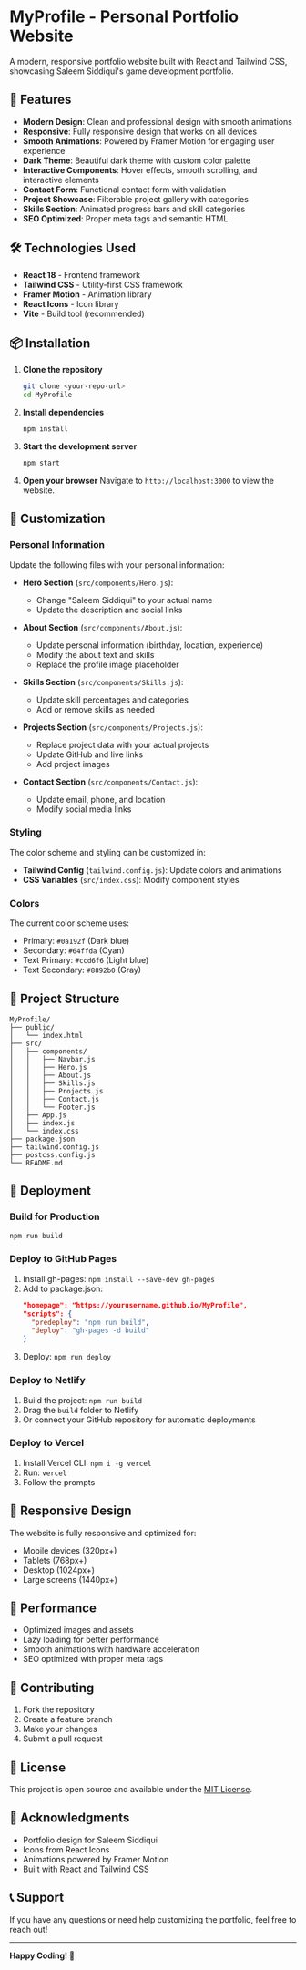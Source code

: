 # MyProfile - Personal Portfolio Website

A modern, responsive portfolio website built with React and Tailwind CSS, showcasing Saleem Siddiqui's game development portfolio.

## 🚀 Features

- **Modern Design**: Clean and professional design with smooth animations
- **Responsive**: Fully responsive design that works on all devices
- **Smooth Animations**: Powered by Framer Motion for engaging user experience
- **Dark Theme**: Beautiful dark theme with custom color palette
- **Interactive Components**: Hover effects, smooth scrolling, and interactive elements
- **Contact Form**: Functional contact form with validation
- **Project Showcase**: Filterable project gallery with categories
- **Skills Section**: Animated progress bars and skill categories
- **SEO Optimized**: Proper meta tags and semantic HTML

## 🛠️ Technologies Used

- **React 18** - Frontend framework
- **Tailwind CSS** - Utility-first CSS framework
- **Framer Motion** - Animation library
- **React Icons** - Icon library
- **Vite** - Build tool (recommended)

## 📦 Installation

1. **Clone the repository**
   ```bash
   git clone <your-repo-url>
   cd MyProfile
   ```

2. **Install dependencies**
   ```bash
   npm install
   ```

3. **Start the development server**
   ```bash
   npm start
   ```

4. **Open your browser**
   Navigate to `http://localhost:3000` to view the website.

## 🎨 Customization

### Personal Information
Update the following files with your personal information:

- **Hero Section** (`src/components/Hero.js`):
  - Change "Saleem Siddiqui" to your actual name
  - Update the description and social links

- **About Section** (`src/components/About.js`):
  - Update personal information (birthday, location, experience)
  - Modify the about text and skills
  - Replace the profile image placeholder

- **Skills Section** (`src/components/Skills.js`):
  - Update skill percentages and categories
  - Add or remove skills as needed

- **Projects Section** (`src/components/Projects.js`):
  - Replace project data with your actual projects
  - Update GitHub and live links
  - Add project images

- **Contact Section** (`src/components/Contact.js`):
  - Update email, phone, and location
  - Modify social media links

### Styling
The color scheme and styling can be customized in:

- **Tailwind Config** (`tailwind.config.js`): Update colors and animations
- **CSS Variables** (`src/index.css`): Modify component styles

### Colors
The current color scheme uses:
- Primary: `#0a192f` (Dark blue)
- Secondary: `#64ffda` (Cyan)
- Text Primary: `#ccd6f6` (Light blue)
- Text Secondary: `#8892b0` (Gray)

## 📁 Project Structure

```
MyProfile/
├── public/
│   └── index.html
├── src/
│   ├── components/
│   │   ├── Navbar.js
│   │   ├── Hero.js
│   │   ├── About.js
│   │   ├── Skills.js
│   │   ├── Projects.js
│   │   ├── Contact.js
│   │   └── Footer.js
│   ├── App.js
│   ├── index.js
│   └── index.css
├── package.json
├── tailwind.config.js
├── postcss.config.js
└── README.md
```

## 🚀 Deployment

### Build for Production
```bash
npm run build
```

### Deploy to GitHub Pages
1. Install gh-pages: `npm install --save-dev gh-pages`
2. Add to package.json:
   ```json
   "homepage": "https://yourusername.github.io/MyProfile",
   "scripts": {
     "predeploy": "npm run build",
     "deploy": "gh-pages -d build"
   }
   ```
3. Deploy: `npm run deploy`

### Deploy to Netlify
1. Build the project: `npm run build`
2. Drag the `build` folder to Netlify
3. Or connect your GitHub repository for automatic deployments

### Deploy to Vercel
1. Install Vercel CLI: `npm i -g vercel`
2. Run: `vercel`
3. Follow the prompts

## 📱 Responsive Design

The website is fully responsive and optimized for:
- Mobile devices (320px+)
- Tablets (768px+)
- Desktop (1024px+)
- Large screens (1440px+)

## 🎯 Performance

- Optimized images and assets
- Lazy loading for better performance
- Smooth animations with hardware acceleration
- SEO optimized with proper meta tags

## 🤝 Contributing

1. Fork the repository
2. Create a feature branch
3. Make your changes
4. Submit a pull request

## 📄 License

This project is open source and available under the [MIT License](LICENSE).

## 🙏 Acknowledgments

- Portfolio design for Saleem Siddiqui
- Icons from React Icons
- Animations powered by Framer Motion
- Built with React and Tailwind CSS

## 📞 Support

If you have any questions or need help customizing the portfolio, feel free to reach out!

---

**Happy Coding! 🚀** 